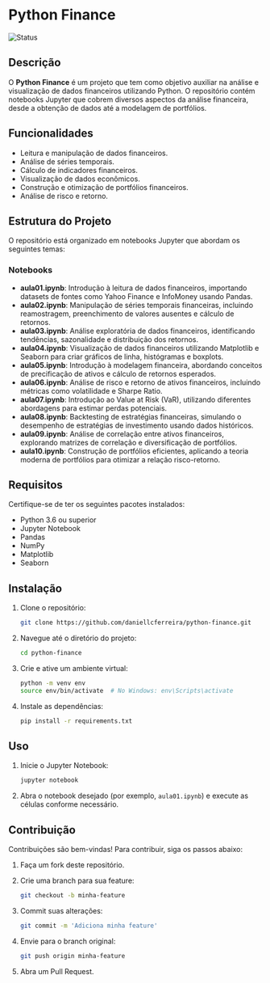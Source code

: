 # Python Finance

![Status](https://img.shields.io/badge/status-Em%20Desenvolvimento-yellow)

## Descrição

O **Python Finance** é um projeto que tem como objetivo auxiliar na análise e visualização de dados financeiros utilizando Python. O repositório contém notebooks Jupyter que cobrem diversos aspectos da análise financeira, desde a obtenção de dados até a modelagem de portfólios.

## Funcionalidades

- Leitura e manipulação de dados financeiros.
- Análise de séries temporais.
- Cálculo de indicadores financeiros.
- Visualização de dados econômicos.
- Construção e otimização de portfólios financeiros.
- Análise de risco e retorno.

## Estrutura do Projeto

O repositório está organizado em notebooks Jupyter que abordam os seguintes temas:

### Notebooks

- **aula01.ipynb**: Introdução à leitura de dados financeiros, importando datasets de fontes como Yahoo Finance e InfoMoney usando Pandas.
- **aula02.ipynb**: Manipulação de séries temporais financeiras, incluindo reamostragem, preenchimento de valores ausentes e cálculo de retornos.
- **aula03.ipynb**: Análise exploratória de dados financeiros, identificando tendências, sazonalidade e distribuição dos retornos.
- **aula04.ipynb**: Visualização de dados financeiros utilizando Matplotlib e Seaborn para criar gráficos de linha, histógramas e boxplots.
- **aula05.ipynb**: Introdução à modelagem financeira, abordando conceitos de precificação de ativos e cálculo de retornos esperados.
- **aula06.ipynb**: Análise de risco e retorno de ativos financeiros, incluindo métricas como volatilidade e Sharpe Ratio.
- **aula07.ipynb**: Introdução ao Value at Risk (VaR), utilizando diferentes abordagens para estimar perdas potenciais.
- **aula08.ipynb**: Backtesting de estratégias financeiras, simulando o desempenho de estratégias de investimento usando dados históricos.
- **aula09.ipynb**: Análise de correlação entre ativos financeiros, explorando matrizes de correlação e diversificação de portfólios.
- **aula10.ipynb**: Construção de portfólios eficientes, aplicando a teoria moderna de portfólios para otimizar a relação risco-retorno.

## Requisitos

Certifique-se de ter os seguintes pacotes instalados:

- Python 3.6 ou superior
- Jupyter Notebook
- Pandas
- NumPy
- Matplotlib
- Seaborn

## Instalação

1. Clone o repositório:

   ```bash
   git clone https://github.com/daniellcferreira/python-finance.git
   ```

2. Navegue até o diretório do projeto:

   ```bash
   cd python-finance
   ```

3. Crie e ative um ambiente virtual:

   ```bash
   python -m venv env
   source env/bin/activate  # No Windows: env\Scripts\activate
   ```

4. Instale as dependências:

   ```bash
   pip install -r requirements.txt
   ```

## Uso

1. Inicie o Jupyter Notebook:

   ```bash
   jupyter notebook
   ```

2. Abra o notebook desejado (por exemplo, `aula01.ipynb`) e execute as células conforme necessário.

## Contribuição

Contribuições são bem-vindas! Para contribuir, siga os passos abaixo:

1. Faça um fork deste repositório.
2. Crie uma branch para sua feature:

   ```bash
   git checkout -b minha-feature
   ```

3. Commit suas alterações:

   ```bash
   git commit -m 'Adiciona minha feature'
   ```

4. Envie para o branch original:

   ```bash
   git push origin minha-feature
   ```

5. Abra um Pull Request.



